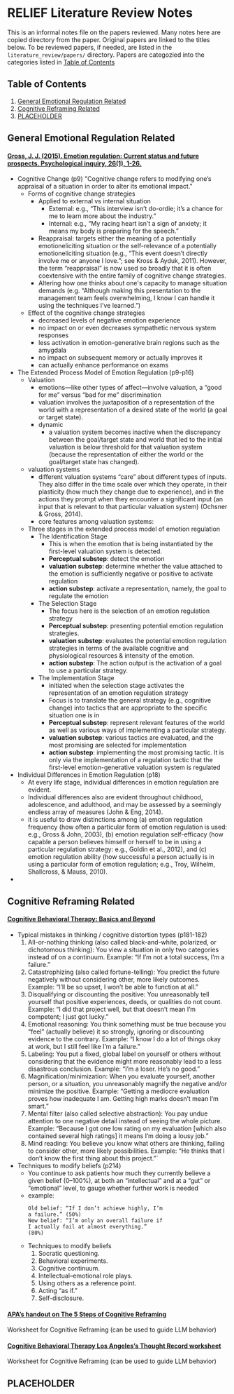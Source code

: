 # RELIEF Literature Review Notes

This is an informal notes file on the papers reviewed. Many notes here are copied directory from the paper. Original papers are linked to the titles below. To be reviewed papers, if needed, are listed in the `literature_review/papers/` directory. Papers are categozied into the categories listed in [Table of Contents](#table-of-contents)

## Table of Contents
1. [General Emotional Regulation Related](#general-emotional-regulation-related)
2. [Cognitive Reframing Related](#cognitive-reframing-related)
3. [PLACEHOLDER](#placeholder)

## General Emotional Regulation Related

#### [Gross, J. J. (2015). Emotion regulation: Current status and future prospects. Psychological inquiry, 26(1), 1-26.](https://static1.squarespace.com/static/55917f64e4b0cd3b4705b68c/t/55b7e684e4b07abddd481bf2/1438115460672/Gross+%282015%29+Emotion+Regulation-+Current+status+and+future+inquiry.PDF)
- Cognitive Change (p9)
    "Cognitive change refers to modifying one’s appraisal of a situation in order to alter its emotional impact."
    - Forms of cognitive change strategies
        - Applied to external vs internal situation
            - External: e.g., “This interview isn’t do-ordie; it’s a chance for me to learn more about the industry.”
            - Internal: e.g., “My racing heart isn’t a sign of anxiety; it means my body is preparing for the speech.”
        - Reappraisal: targets either the meaning of a potentially emotioneliciting situation or the self-relevance of a potentially emotioneliciting situation (e.g., “This event doesn’t directly involve me or anyone I love.”; see Kross & Ayduk, 2011). However, the term “reappraisal” is now used so broadly that it is often coextensive with the entire family of cognitive change strategies.
        - Altering how one thinks about one's capacity to manage situation demands (e.g. “Although making this presentation to the management team feels overwhelming, I know I can handle it using the techniques I’ve learned.”)
    - Effect of the cognitive change strategies
        - decreased levels of negative emotion experience
        - no impact on or even decreases sympathetic nervous system responses
        - less activation in emotion-generative brain regions such as the amygdala
        - no impact on subsequent memory or actually improves it
        - can actually enhance performance on exams 
- The Extended Process Model of Emotion Regulation (p9-p16)
    - Valuation
        - emotions—like other types of affect—involve valuation, a “good for me” versus “bad for me” discrimination
        - valuation involves the juxtaposition of a representation of the world with a representation of a desired state of the world (a goal or target state). 
        - dynamic
            - a valuation system becomes inactive when the discrepancy between the goal/target state and world that led to the initial valuation is below threshold for that valuation system (because the representation of either the world or the goal/target state has changed).
    - valuation systems
        - different valuation systems “care” about different types of inputs. They also differ in the time scale over which they operate, in their plasticity (how much they change due to experience), and in the actions they prompt when they encounter a significant input (an input that is relevant to that particular valuation system) (Ochsner & Gross, 2014).
        - core features among valuation systems:
    - Three stages in the extended process model of emotion regulation
        - The Identification Stage
            - This is when the emotion that is being instantiated by the first-level valuation system is detected. 
            - **Perceptual substep**: detect the emotion
            - **valuation substep**: determine whether the value attached to the emotion is sufficiently negative or positive to activate regulation
            - **action substep**: activate a representation, namely, the goal to regulate the emotion
        - The Selection Stage
            - The focus here is the selection of an emotion regulation strategy
            - **Perceptual substep**: presenting potential emotion regulation strategies. 
            - **valuation substep**:  evaluates the potential emotion regulation strategies in terms of the available cognitive and physiological resources & intensity of the emotion.
            - **action substep**: The action output is the activation of a goal to use a particular strategy.
        - The Implementation Stage
            - initiated when the selection stage activates the representation of an emotion regulation strategy
            - Focus is to translate the general strategy (e.g., cognitive change) into tactics that are appropriate to the specific situation one is in
            - **Perceptual substep**: represent relevant features of the world as well as various ways of implementing a particular strategy.
            - **valuation substep**: various tactics are evaluated, and the most promising are selected for implementation
            - **action substep**: implementing the most promising tactic. It is only via the implementation of a regulation tactic that the first-level emotion-generative valuation system is regulated
- Individual Differences in Emotion Regulation (p18)
    - At every life stage, individual differences in emotion regulation are evident. 
    - Individual differences also are evident throughout childhood, adolescence, and adulthood, and may be assessed by a seemingly endless array of measures (John & Eng, 2014). 
    - it is useful to draw distinctions among (a) emotion regulation frequency (how often a particular form of emotion regulation is used: e.g., Gross & John, 2003), (b) emotion regulation self-efficacy (how capable a person believes himself or herself to be in using a particular regulation strategy: e.g., Goldin et al., 2012), and (c) emotion regulation ability (how successful a person actually is in using a particular form of emotion regulation; e.g., Troy, Wilhelm, Shallcross, & Mauss, 2010). 
- 

## Cognitive Reframing Related

#### [Cognitive Behavioral Therapy: Basics and Beyond](https://img3.reoveme.com/m/be38edbbfc79330a.pdf)
-  Typical mistakes in thinking / cognitive distortion types (p181-182)
    1. All-or-nothing thinking (also called black-and-white, polarized, or dichotomous thinking): You view a situation in only two categories instead of on a continuum. Example: “If I’m not a total success, I’m a failure.”
    2. Catastrophizing (also called fortune-telling): You predict the future negatively without considering other, more likely outcomes. Example: “I’ll be so upset, I won’t be able to function at all.”
    3. Disqualifying or discounting the positive: You unreasonably tell yourself that positive experiences, deeds, or qualities do not count. Example: “I did that project well, but that doesn’t mean I’m competent; I just got lucky.”
    4. Emotional reasoning: You think something must be true because you “feel” (actually believe) it so strongly, ignoring or discounting evidence to the contrary. Example: “I know I do a lot of things okay at work, but I still feel like I’m a failure.”
    5. Labeling: You put a fixed, global label on yourself or others without considering that the evidence might more reasonably lead to a less disastrous conclusion. Example: “I’m a loser. He’s no good.”
    6. Magnification/minimization: When you evaluate yourself, another person, or a situation, you unreasonably magnify the negative and/or minimize the positive. Example: “Getting a mediocre evaluation proves how inadequate I am. Getting high marks doesn’t mean I’m smart.”
    7. Mental filter (also called selective abstraction): You pay undue attention to one negative detail instead of seeing the whole picture. Example: “Because I got one low rating on my evaluation [which also contained several high ratings] it means I’m doing a lousy job.”
    8. Mind reading: You believe you know what others are thinking, failing to consider other, more likely possibilities. Example: “He thinks that I don’t know the first thing about this project.”`
- Techniques to modify beliefs (p214)
    - You continue to ask patients how much they currently believe a given belief (0–100%), at both an “intellectual” and at a “gut” or “emotional” level, to gauge whether further work is needed
    - example:
        ```
        Old belief: “If I don’t achieve highly, I’m
        a failure.” (50%)
        New belief: “I’m only an overall failure if
        I actually fail at almost everything.”
        (80%)
        ```
    - Techniques to modify beliefs
        1. Socratic questioning.
        2. Behavioral experiments.
        3. Cognitive continuum.
        4. Intellectual–emotional role plays.
        5. Using others as a reference point.
        6. Acting “as if.”
        7. Self-disclosure.

#### [APA’s handout on The 5 Steps of Cognitive Reframing](https://www.apa.org/pubs/books/supplemental/Treatment-for-Postdisaster-Distress/Handout-28.docx)

Worksheet for Cognitive Reframing (can be used to guide LLM behavior)

#### [Cognitive Behavioral Therapy Los Angeles’s Thought Record worksheet](https://static1.squarespace.com/static/51e36ea9e4b0e2abc3eb9d10/t/5f08fdc8b35453569b131086/1594424776738/Thought+Record+7+Worksheet.pdf) 

Worksheet for Cognitive Reframing (can be used to guide LLM behavior)

## PLACEHOLDER